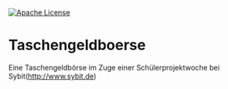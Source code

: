 [![Apache License](http://img.shields.io/badge/license-Apache%202.0-blue.svg?style=flat)](LICENSE.txt)

# Taschengeldboerse
Eine Taschengeldbörse im Zuge einer Schülerprojektwoche bei Sybit(http://www.sybit.de)
